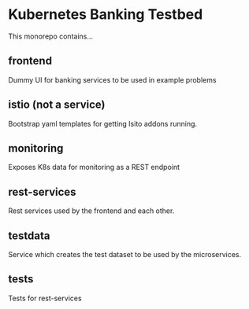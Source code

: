 # Kubernetes Banking Testbed

This monorepo contains... 

## frontend 

Dummy UI for banking services to be used in example problems

## istio (not a service)

Bootstrap yaml templates for getting Isito addons running. 

## monitoring 

Exposes K8s data for monitoring as a REST endpoint 

## rest-services 

Rest services used by the frontend and each other. 

## testdata 

Service which creates the test dataset to be used by the microservices.

## tests

Tests for rest-services